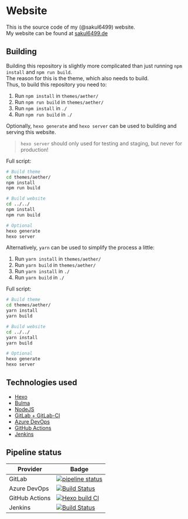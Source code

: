 # Website

This is the source code of my (@sakul6499) website.  
My website can be found at [sakul6499.de](https://sakul6499.de/)

## Building

Building this repository is slightly more complicated than just running `npm install` and `npm run build`.  
The reason for this is the theme, which also needs to build.  
Thus, to build this repository you need to:  

1. Run `npm install` in `themes/aether/`
2. Run `npm run build` in `themes/aether/`
3. Run `npm install` in `./`
4. Run `npm run build` in `./`

Optionally, `hexo generate` and `hexo server` can be used to building and serving this website.

> `hexo server` should only used for testing and staging, but never for production!

Full script:  

``` bash
# Build theme
cd themes/aether/
npm install
npm run build

# Build website
cd ../../
npm install
npm run build

# Optional
hexo generate
hexo server
```  

Alternatively, `yarn` can be used to simplify the process a little:  

1. Run `yarn install` in `themes/aether/`
2. Run `yarn build` in `themes/aether/`
3. Run `yarn install` in `./`
4. Run `yarn build` in `./`

Full script:  

``` bash
# Build theme
cd themes/aether/
yarn install
yarn build

# Build website
cd ../../
yarn install
yarn build

# Optional
hexo generate
hexo server
```  

## Technologies used

- [Hexo](https://hexo.io/)
- [Bulma](https://bulma.io/)
- [NodeJS](https://nodejs.org/)
- [GitLab + GitLab-CI](https://gitlab.com/)
- [Azure DevOps](https://azure.microsoft.com/de-de/services/devops/)
- [GitHub Actions](https://github.com/features/actions)
- [Jenkins](https://jenkins.io/)

## Pipeline status

| Provider | Badge |
| ------ | ------ |
| GitLab | [![pipeline status](https://gitlab.com/sakul6499.de/blog/badges/master/pipeline.svg)](https://gitlab.com/sakul6499.de/blog/-/commits/master) |
| Azure DevOps | [![Build Status](https://sakul6499.visualstudio.com/Website/_apis/build/status/Website-Node.js%20With%20Grunt-CI?branchName=master)](https://sakul6499.visualstudio.com/Website/_build/latest?definitionId=13&branchName=master) |
| GitHub Actions | [![Hexo build CI](https://github.com/Sakul6499/Website/workflows/Hexo%20build%20CI/badge.svg?branch=master)](https://github.com/Sakul6499/Website/) |
| Jenkins | [![Build Status](https://ci.sakul6499.de/job/gitea-sakul6499.de/job/Website/job/master/badge/icon)](https://ci.sakul6499.de/job/gitea-sakul6499.de/job/Website/job/master/) |
